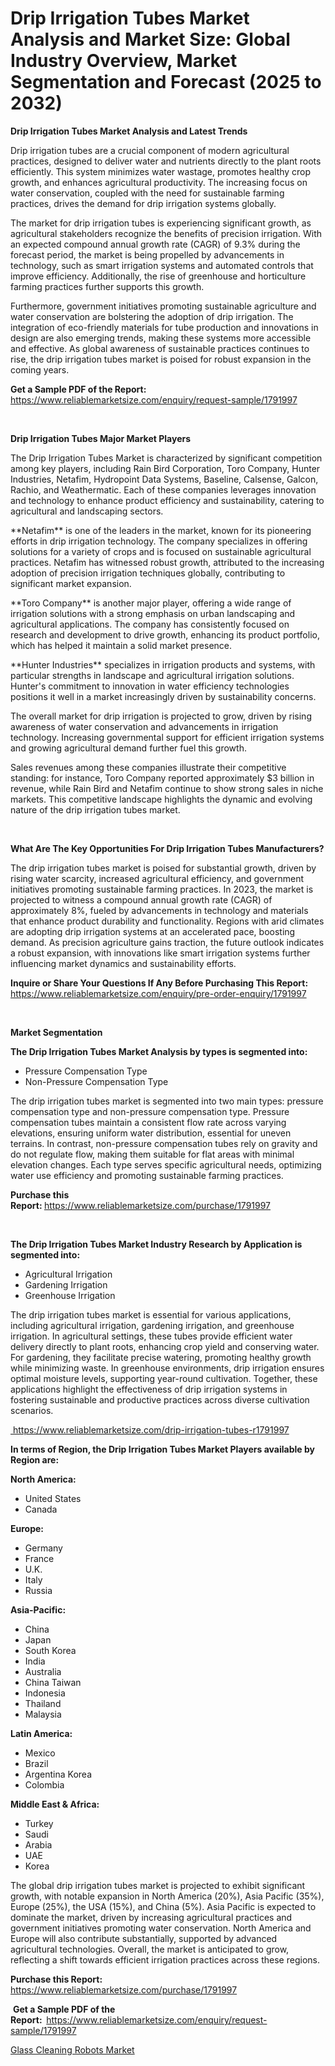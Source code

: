 <p><h1>Drip Irrigation Tubes Market Analysis and Market Size: Global Industry Overview, Market Segmentation and Forecast (2025 to 2032)</h1></p><p><strong>Drip Irrigation Tubes Market Analysis and Latest Trends</strong></p>
<p><p>Drip irrigation tubes are a crucial component of modern agricultural practices, designed to deliver water and nutrients directly to the plant roots efficiently. This system minimizes water wastage, promotes healthy crop growth, and enhances agricultural productivity. The increasing focus on water conservation, coupled with the need for sustainable farming practices, drives the demand for drip irrigation systems globally.</p><p>The market for drip irrigation tubes is experiencing significant growth, as agricultural stakeholders recognize the benefits of precision irrigation. With an expected compound annual growth rate (CAGR) of 9.3% during the forecast period, the market is being propelled by advancements in technology, such as smart irrigation systems and automated controls that improve efficiency. Additionally, the rise of greenhouse and horticulture farming practices further supports this growth.</p><p>Furthermore, government initiatives promoting sustainable agriculture and water conservation are bolstering the adoption of drip irrigation. The integration of eco-friendly materials for tube production and innovations in design are also emerging trends, making these systems more accessible and effective. As global awareness of sustainable practices continues to rise, the drip irrigation tubes market is poised for robust expansion in the coming years.</p></p>
<p><strong>Get a Sample PDF of the Report:&nbsp;</strong> <a href="https://www.reliablemarketsize.com/enquiry/request-sample/1791997?utm_campaign=3016&utm_medium=2&utm_source=Github&utm_content=ia&utm_term=10042025&utm_id=drip-irrigation-tubes">https://www.reliablemarketsize.com/enquiry/request-sample/1791997</a></p>
<p>&nbsp;</p>
<p><strong>Drip Irrigation Tubes Major Market Players</strong></p>
<p><p>The Drip Irrigation Tubes Market is characterized by significant competition among key players, including Rain Bird Corporation, Toro Company, Hunter Industries, Netafim, Hydropoint Data Systems, Baseline, Calsense, Galcon, Rachio, and Weathermatic. Each of these companies leverages innovation and technology to enhance product efficiency and sustainability, catering to agricultural and landscaping sectors.</p><p>**Netafim** is one of the leaders in the market, known for its pioneering efforts in drip irrigation technology. The company specializes in offering solutions for a variety of crops and is focused on sustainable agricultural practices. Netafim has witnessed robust growth, attributed to the increasing adoption of precision irrigation techniques globally, contributing to significant market expansion.</p><p>**Toro Company** is another major player, offering a wide range of irrigation solutions with a strong emphasis on urban landscaping and agricultural applications. The company has consistently focused on research and development to drive growth, enhancing its product portfolio, which has helped it maintain a solid market presence.</p><p>**Hunter Industries** specializes in irrigation products and systems, with particular strengths in landscape and agricultural irrigation solutions. Hunter's commitment to innovation in water efficiency technologies positions it well in a market increasingly driven by sustainability concerns.</p><p>The overall market for drip irrigation is projected to grow, driven by rising awareness of water conservation and advancements in irrigation technology. Increasing governmental support for efficient irrigation systems and growing agricultural demand further fuel this growth.</p><p>Sales revenues among these companies illustrate their competitive standing: for instance, Toro Company reported approximately $3 billion in revenue, while Rain Bird and Netafim continue to show strong sales in niche markets. This competitive landscape highlights the dynamic and evolving nature of the drip irrigation tubes market.</p></p>
<p>&nbsp;</p>
<p><strong>What Are The Key Opportunities For Drip Irrigation Tubes Manufacturers?</strong></p>
<p><p>The drip irrigation tubes market is poised for substantial growth, driven by rising water scarcity, increased agricultural efficiency, and government initiatives promoting sustainable farming practices. In 2023, the market is projected to witness a compound annual growth rate (CAGR) of approximately 8%, fueled by advancements in technology and materials that enhance product durability and functionality. Regions with arid climates are adopting drip irrigation systems at an accelerated pace, boosting demand. As precision agriculture gains traction, the future outlook indicates a robust expansion, with innovations like smart irrigation systems further influencing market dynamics and sustainability efforts.</p></p>
<p><strong>Inquire or Share Your Questions If Any Before Purchasing This Report:</strong> <a href="https://www.reliablemarketsize.com/enquiry/pre-order-enquiry/1791997?utm_campaign=3016&utm_medium=2&utm_source=Github&utm_content=ia&utm_term=10042025&utm_id=drip-irrigation-tubes">https://www.reliablemarketsize.com/enquiry/pre-order-enquiry/1791997</a></p>
<p>&nbsp;</p>
<p><strong>Market Segmentation</strong></p>
<p><strong>The Drip Irrigation Tubes Market Analysis by types is segmented into:</strong></p>
<p><ul><li>Pressure Compensation Type</li><li>Non-Pressure Compensation Type</li></ul></p>
<p><p>The drip irrigation tubes market is segmented into two main types: pressure compensation type and non-pressure compensation type. Pressure compensation tubes maintain a consistent flow rate across varying elevations, ensuring uniform water distribution, essential for uneven terrains. In contrast, non-pressure compensation tubes rely on gravity and do not regulate flow, making them suitable for flat areas with minimal elevation changes. Each type serves specific agricultural needs, optimizing water use efficiency and promoting sustainable farming practices.</p></p>
<p><strong>Purchase this Report:&nbsp;</strong><a href="https://www.reliablemarketsize.com/purchase/1791997?utm_campaign=3016&utm_medium=2&utm_source=Github&utm_content=ia&utm_term=10042025&utm_id=drip-irrigation-tubes">https://www.reliablemarketsize.com/purchase/1791997</a></p>
<p>&nbsp;</p>
<p><strong>The Drip Irrigation Tubes Market Industry Research by Application is segmented into:</strong></p>
<p><ul><li>Agricultural Irrigation</li><li>Gardening Irrigation</li><li>Greenhouse Irrigation</li></ul></p>
<p><p>The drip irrigation tubes market is essential for various applications, including agricultural irrigation, gardening irrigation, and greenhouse irrigation. In agricultural settings, these tubes provide efficient water delivery directly to plant roots, enhancing crop yield and conserving water. For gardening, they facilitate precise watering, promoting healthy growth while minimizing waste. In greenhouse environments, drip irrigation ensures optimal moisture levels, supporting year-round cultivation. Together, these applications highlight the effectiveness of drip irrigation systems in fostering sustainable and productive practices across diverse cultivation scenarios.</p></p>
<p><a href="https://www.reliablemarketsize.com/drip-irrigation-tubes-r1791997?utm_campaign=3016&utm_medium=2&utm_source=Github&utm_content=ia&utm_term=10042025&utm_id=drip-irrigation-tubes">&nbsp;https://www.reliablemarketsize.com/drip-irrigation-tubes-r1791997</a></p>
<p><strong>In terms of Region, the Drip Irrigation Tubes Market Players available by Region are:</strong></p>
<p>
    <p> <strong> North America: </strong>
        <ul>
            <li>United States</li>
            <li>Canada</li>
        </ul>
        </p> 
    <p> <strong> Europe: </strong>
        <ul>
            <li>Germany</li>
            <li>France</li>
            <li>U.K.</li>
            <li>Italy</li>
            <li>Russia</li>
        </ul>
        </p> 
    <p> <strong> Asia-Pacific: </strong>
        <ul>
            <li>China</li>
            <li>Japan</li>
            <li>South Korea</li>
            <li>India</li>
            <li>Australia</li>
            <li>China Taiwan</li>
            <li>Indonesia</li>
            <li>Thailand</li>
            <li>Malaysia</li>
        </ul>
        </p> 
    <p> <strong> Latin America: </strong>
        <ul>
            <li>Mexico</li>
            <li>Brazil</li>
            <li>Argentina Korea</li>
            <li>Colombia</li>
        </ul>
        </p> 
    <p> <strong> Middle East & Africa: </strong>
        <ul>
            <li>Turkey</li>
            <li>Saudi</li>
            <li>Arabia</li>
            <li>UAE</li>
            <li>Korea</li>
        </ul>
    </p>
    </p>
<p><p>The global drip irrigation tubes market is projected to exhibit significant growth, with notable expansion in North America (20%), Asia Pacific (35%), Europe (25%), the USA (15%), and China (5%). Asia Pacific is expected to dominate the market, driven by increasing agricultural practices and government initiatives promoting water conservation. North America and Europe will also contribute substantially, supported by advanced agricultural technologies. Overall, the market is anticipated to grow, reflecting a shift towards efficient irrigation practices across these regions.</p></p>
<p><strong>Purchase this Report: </strong><a href="https://www.reliablemarketsize.com/purchase/1791997?utm_campaign=3016&utm_medium=2&utm_source=Github&utm_content=ia&utm_term=10042025&utm_id=drip-irrigation-tubes">https://www.reliablemarketsize.com/purchase/1791997</a></p>
<p>&nbsp;<strong>Get a Sample PDF of the Report:&nbsp;&nbsp;</strong><a href="https://www.reliablemarketsize.com/enquiry/request-sample/1791997?utm_campaign=3016&utm_medium=2&utm_source=Github&utm_content=ia&utm_term=10042025&utm_id=drip-irrigation-tubes">https://www.reliablemarketsize.com/enquiry/request-sample/1791997</a></p>
<p><strong></strong></p>
<p><p><a href="https://github.com/keehnkaesssi/Market-Research-Report-List-1/blob/main/glass-cleaning-robots-market.md?utm_campaign=3016&utm_medium=2&utm_source=Github&utm_content=ia&utm_term=10042025&utm_id=drip-irrigation-tubes">Glass Cleaning Robots Market</a></p></p>
